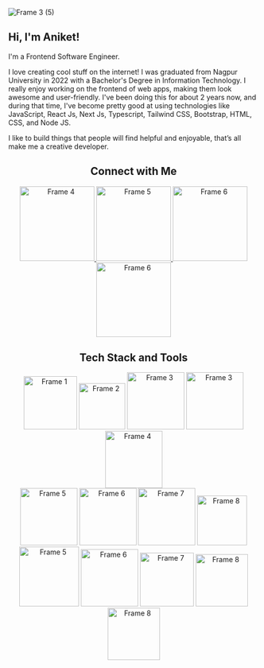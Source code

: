 ![Frame 3 (5)](https://github.com/aniket-raikwar-dev/aniket-raikwar-dev/assets/65860069/89ff232f-17f0-4863-8b12-70308a9c9eb7)

## Hi, I'm Aniket!

I'm a Frontend Software Engineer.

I love creating cool stuff on the internet! I was graduated from Nagpur University in 2022 with a Bachelor's Degree in Information Technology. I really enjoy working on the frontend of web apps, making them look awesome and user-friendly. I've been doing this for about 2 years now, and during that time, I've become pretty good at using technologies like JavaScript, React Js, Next Js, Typescript, Tailwind CSS, Bootstrap, HTML, CSS, and Node JS. 

I like to build things that people will find helpful and enjoyable, that’s all make me a creative developer.


<h2 align="center">Connect with Me</h2>

<div align="center">

<a href="https://www.instagram.com/aniket.raikwar_/" target="_blank">
  <img src="https://github.com/aniket-raikwar-dev/aniket-raikwar-dev/assets/65860069/5a251347-2405-42b3-95ed-bec7203dd2b9" alt="Frame 4" width="150"/>
</a>
<a href="https://www.linkedin.com/in/aniketraikwar/" target="_blank">
 <img src="https://github.com/aniket-raikwar-dev/aniket-raikwar-dev/assets/65860069/fe58dc4b-39dc-4f58-a681-a840099fe1d7" alt="Frame 5" width="150"/>
</a>
<a href="https://x.com/raikwar_101" target="_blank">
 <img src="https://github.com/aniket-raikwar-dev/aniket-raikwar-dev/assets/65860069/186f25d8-5bdf-43e1-b5fb-98e9e0d01097" alt="Frame 6" width="150"/>
</a>
<a href="https://medium.com/@aniket.raikwar.101" target="_blank">
 <img src="https://github.com/aniket-raikwar-dev/aniket-raikwar-dev/assets/65860069/ef605d13-aaa0-4163-96dd-2ff00a305f4d" alt="Frame 6" width="150"/>
</a>

</div>

<h2 align="center">Tech Stack and Tools</h2>

<div align="center">
  <img src="https://github.com/aniket-raikwar-dev/aniket-raikwar-dev/assets/65860069/c54e0bfa-9309-40a1-b51d-4e2fdd3f0d4b" alt="Frame 1" width="107"/>
  <img src="https://github.com/aniket-raikwar-dev/aniket-raikwar-dev/assets/65860069/544c81a8-c2ab-482f-9b19-c1e978ced0f8" alt="Frame 2" width="93"/>
  <img src="https://github.com/aniket-raikwar-dev/aniket-raikwar-dev/assets/65860069/e2a703ee-7e66-4e76-8e9a-d145e64deaad" alt="Frame 3" width="115"/>
  <img src="https://github.com/aniket-raikwar-dev/aniket-raikwar-dev/assets/65860069/b20e872d-36b1-4629-9092-87111933c10b" alt="Frame 3" width="115"/>
  <img src="https://github.com/aniket-raikwar-dev/aniket-raikwar-dev/assets/65860069/ac346e65-b55c-45c6-b853-3a79767cc2db" alt="Frame 4" width="115"/>
</div>
<div align="center">
  <img src="https://github.com/aniket-raikwar-dev/aniket-raikwar-dev/assets/65860069/a80e1db8-9589-477d-8f72-73429adad4f7" alt="Frame 5" width="115"/>
  <img src="https://github.com/aniket-raikwar-dev/aniket-raikwar-dev/assets/65860069/aaa59087-2f17-43b6-a8cc-a74c4d37f792" alt="Frame 6" width="115"/>
  <img src="https://github.com/aniket-raikwar-dev/aniket-raikwar-dev/assets/65860069/d702c82a-7190-4cc7-a2e5-65d6be1834bb" alt="Frame 7" width="115"/>
  <img src="https://github.com/aniket-raikwar-dev/aniket-raikwar-dev/assets/65860069/a12bb5d6-e69c-4135-a082-11057ddd27df" alt="Frame 8" width="100"/>
</div>


<div align="center">
  <img src="https://github.com/aniket-raikwar-dev/aniket-raikwar-dev/assets/65860069/066dfffa-329f-4be0-be60-7d53120af87d" alt="Frame 5" width="120"/>
  <img src="https://github.com/aniket-raikwar-dev/aniket-raikwar-dev/assets/65860069/0db15e9c-2cc9-4f39-97a7-dc7bf3f96f15" alt="Frame 6" width="115"/>
  <img src="https://github.com/aniket-raikwar-dev/aniket-raikwar-dev/assets/65860069/1109c834-ad20-48bf-b84b-66c88e89839c" alt="Frame 7" width="108"/>
  <img src="https://github.com/aniket-raikwar-dev/aniket-raikwar-dev/assets/65860069/7cf3d4fc-0a3c-4300-a273-cb1782c8d657" alt="Frame 8" width="105"/>
  <img src="https://github.com/aniket-raikwar-dev/aniket-raikwar-dev/assets/65860069/fc6e8a70-e1b7-481e-a7cf-da0cee63cfac" alt="Frame 8" width="105"/>
</div>



